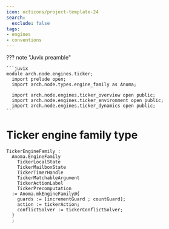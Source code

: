```yaml
---
icon: octicons/project-template-24
search:
  exclude: false
tags:
- engines
- conventions
---
```


??? note "Juvix preamble"

    ```juvix
    module arch.node.engines.ticker;
      import prelude open;
      import arch.node.types.engine_family as Anoma;

      import arch.node.engines.ticker_overview open public;
      import arch.node.engines.ticker_environment open public;
      import arch.node.engines.ticker_dynamics open public;
    ```

# Ticker engine family type

<!-- --8<-- [start:ticker-engine-family] -->
```juvix
TickerEngineFamily :
  Anoma.EngineFamily
    TickerLocalState
    TickerMailboxState
    TickerTimerHandle
    TickerMatchableArgument
    TickerActionLabel
    TickerPrecomputation
  := Anoma.mkEngineFamily@{
    guards := [incrementGuard ; countGuard];
    action := tickerAction;
    conflictSolver := tickerConflictSolver;
  }
  ;
```
<!-- --8<-- [end:ticker-engine-family] -->


